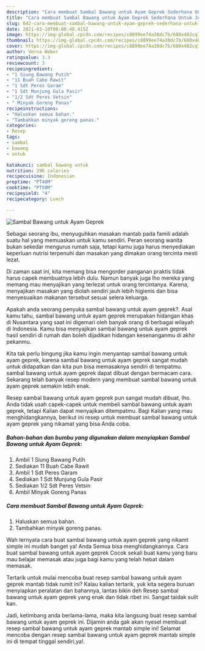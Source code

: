 ```yaml
---
description: "Cara membuat Sambal Bawang untuk Ayam Geprek Sederhana Untuk Jualan"
title: "Cara membuat Sambal Bawang untuk Ayam Geprek Sederhana Untuk Jualan"
slug: 842-cara-membuat-sambal-bawang-untuk-ayam-geprek-sederhana-untuk-jualan
date: 2021-03-10T00:08:48.415Z
image: https://img-global.cpcdn.com/recipes/c8899ee74a38dc7b/680x482cq70/sambal-bawang-untuk-ayam-geprek-foto-resep-utama.jpg
thumbnail: https://img-global.cpcdn.com/recipes/c8899ee74a38dc7b/680x482cq70/sambal-bawang-untuk-ayam-geprek-foto-resep-utama.jpg
cover: https://img-global.cpcdn.com/recipes/c8899ee74a38dc7b/680x482cq70/sambal-bawang-untuk-ayam-geprek-foto-resep-utama.jpg
author: Verna Weber
ratingvalue: 3.3
reviewcount: 3
recipeingredient:
- "1 Siung Bawang Putih"
- "11 Buah Cabe Rawit"
- "1 Sdt Peres Garam"
- "1 Sdt Munjung Gula Pasir"
- "1/2 Sdt Peres Vetsin"
- " Minyak Goreng Panas"
recipeinstructions:
- "Haluskan semua bahan."
- "Tambahkan minyak goreng panas."
categories:
- Resep
tags:
- sambal
- bawang
- untuk

katakunci: sambal bawang untuk 
nutrition: 296 calories
recipecuisine: Indonesian
preptime: "PT40M"
cooktime: "PT50M"
recipeyield: "4"
recipecategory: Lunch

---
```



![Sambal Bawang untuk Ayam Geprek](https://img-global.cpcdn.com/recipes/c8899ee74a38dc7b/680x482cq70/sambal-bawang-untuk-ayam-geprek-foto-resep-utama.jpg)

Sebagai seorang ibu, menyuguhkan masakan mantab pada famili adalah suatu hal yang memuaskan untuk kamu sendiri. Peran seorang  wanita bukan sekedar mengurus rumah saja, tetapi kamu juga harus menyediakan keperluan nutrisi terpenuhi dan masakan yang dimakan orang tercinta mesti lezat.

Di zaman  saat ini, kita memang bisa mengorder panganan praktis tidak harus capek membuatnya lebih dulu. Namun banyak juga lho mereka yang memang mau menyajikan yang terlezat untuk orang tercintanya. Karena, menyajikan masakan yang diolah sendiri jauh lebih higienis dan bisa menyesuaikan makanan tersebut sesuai selera keluarga. 



Apakah anda seorang penyuka sambal bawang untuk ayam geprek?. Asal kamu tahu, sambal bawang untuk ayam geprek merupakan hidangan khas di Nusantara yang saat ini digemari oleh banyak orang di berbagai wilayah di Indonesia. Kamu bisa menyajikan sambal bawang untuk ayam geprek hasil sendiri di rumah dan boleh dijadikan hidangan kesenanganmu di akhir pekanmu.

Kita tak perlu bingung jika kamu ingin menyantap sambal bawang untuk ayam geprek, karena sambal bawang untuk ayam geprek sangat mudah untuk didapatkan dan kita pun bisa memasaknya sendiri di tempatmu. sambal bawang untuk ayam geprek dapat dibuat dengan bermacam cara. Sekarang telah banyak resep modern yang membuat sambal bawang untuk ayam geprek semakin lebih enak.

Resep sambal bawang untuk ayam geprek pun sangat mudah dibuat, lho. Anda tidak usah capek-capek untuk membeli sambal bawang untuk ayam geprek, tetapi Kalian dapat menyajikan ditempatmu. Bagi Kalian yang mau menghidangkannya, berikut ini resep untuk membuat sambal bawang untuk ayam geprek yang nikamat yang bisa Anda coba.

<!--inarticleads1-->

##### Bahan-bahan dan bumbu yang digunakan dalam menyiapkan Sambal Bawang untuk Ayam Geprek:

1. Ambil 1 Siung Bawang Putih
1. Sediakan 11 Buah Cabe Rawit
1. Ambil 1 Sdt Peres Garam
1. Sediakan 1 Sdt Munjung Gula Pasir
1. Sediakan 1/2 Sdt Peres Vetsin
1. Ambil  Minyak Goreng Panas




<!--inarticleads2-->

##### Cara membuat Sambal Bawang untuk Ayam Geprek:

1. Haluskan semua bahan.
1. Tambahkan minyak goreng panas.




Wah ternyata cara buat sambal bawang untuk ayam geprek yang nikamt simple ini mudah banget ya! Anda Semua bisa menghidangkannya. Cara buat sambal bawang untuk ayam geprek Cocok sekali buat kamu yang baru mau belajar memasak atau juga bagi kamu yang telah hebat dalam memasak.

Tertarik untuk mulai mencoba buat resep sambal bawang untuk ayam geprek mantab tidak rumit ini? Kalau kalian tertarik, yuk kita segera buruan menyiapkan peralatan dan bahannya, lantas bikin deh Resep sambal bawang untuk ayam geprek yang enak dan tidak ribet ini. Sangat taidak sulit kan. 

Jadi, ketimbang anda berlama-lama, maka kita langsung buat resep sambal bawang untuk ayam geprek ini. Dijamin anda gak akan nyesel membuat resep sambal bawang untuk ayam geprek mantab simple ini! Selamat mencoba dengan resep sambal bawang untuk ayam geprek mantab simple ini di tempat tinggal sendiri,ya!.


